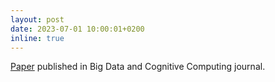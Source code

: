 ```yaml
---
layout: post
date: 2023-07-01 10:00:01+0200
inline: true
---
```


[Paper](https://giuliorossetti.github.io/assets/pdf/papers/psyarxiv23.pdf) published in Big Data and Cognitive Computing journal.